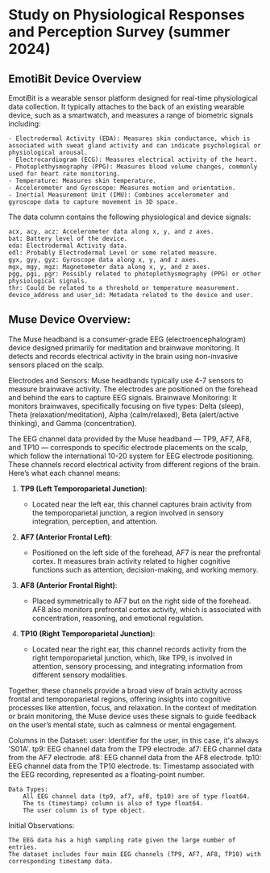# Study on Physiological Responses and Perception Survey (summer 2024)

## EmotiBit Device Overview

EmotiBit is a wearable sensor platform designed for real-time physiological data collection. It typically attaches to the back of an existing wearable device, such as a smartwatch, and measures a range of biometric signals including:

    - Electrodermal Activity (EDA): Measures skin conductance, which is associated with sweat gland activity and can indicate psychological or physiological arousal.
    - Electrocardiogram (ECG): Measures electrical activity of the heart.
    - Photoplethysmography (PPG): Measures blood volume changes, commonly used for heart rate monitoring.
    - Temperature: Measures skin temperature.
    - Accelerometer and Gyroscope: Measures motion and orientation.
    - Inertial Measurement Unit (IMU): Combines accelerometer and gyroscope data to capture movement in 3D space.

    
The data column contains the following physiological and device signals:

    acx, acy, acz: Accelerometer data along x, y, and z axes.
    bat: Battery level of the device.
    eda: Electrodermal Activity data.
    edl: Probably Electrodermal Level or some related measure.
    gyx, gyy, gyz: Gyroscope data along x, y, and z axes.
    mgx, mgy, mgz: Magnetometer data along x, y, and z axes.
    pgg, pgi, pgr: Possibly related to photoplethysmography (PPG) or other physiological signals.
    thr: Could be related to a threshold or temperature measurement.
    device_address and user_id: Metadata related to the device and user.


## Muse Device Overview:

The Muse headband is a consumer-grade EEG (electroencephalogram) device designed primarily for meditation and brainwave monitoring. It detects and records electrical activity in the brain using non-invasive sensors placed on the scalp. 

Electrodes and Sensors: Muse headbands typically use 4-7 sensors to measure brainwave activity. The electrodes are positioned on the forehead and behind the ears to capture EEG signals.
Brainwave Monitoring: It monitors brainwaves, specifically focusing on five types: Delta (sleep), Theta (relaxation/meditation), Alpha (calm/relaxed), Beta (alert/active thinking), and Gamma (concentration).

The EEG channel data provided by the Muse headband — TP9, AF7, AF8, and TP10 — corresponds to specific electrode placements on the scalp, which follow the international 10-20 system for EEG electrode positioning. These channels record electrical activity from different regions of the brain. Here’s what each channel means:

1. **TP9 (Left Temporoparietal Junction)**:
   - Located near the left ear, this channel captures brain activity from the temporoparietal junction, a region involved in sensory integration, perception, and attention.

2. **AF7 (Anterior Frontal Left)**:
   - Positioned on the left side of the forehead, AF7 is near the prefrontal cortex. It measures brain activity related to higher cognitive functions such as attention, decision-making, and working memory.

3. **AF8 (Anterior Frontal Right)**:
   - Placed symmetrically to AF7 but on the right side of the forehead. AF8 also monitors prefrontal cortex activity, which is associated with concentration, reasoning, and emotional regulation.

4. **TP10 (Right Temporoparietal Junction)**:
   - Located near the right ear, this channel records activity from the right temporoparietal junction, which, like TP9, is involved in attention, sensory processing, and integrating information from different sensory modalities.

Together, these channels provide a broad view of brain activity across frontal and temporoparietal regions, offering insights into cognitive processes like attention, focus, and relaxation. In the context of meditation or brain monitoring, the Muse device uses these signals to guide feedback on the user’s mental state, such as calmness or mental engagement.

Columns in the Dataset:
        user: Identifier for the user, in this case, it's always 'S01A'.
        tp9: EEG channel data from the TP9 electrode.
        af7: EEG channel data from the AF7 electrode.
        af8: EEG channel data from the AF8 electrode.
        tp10: EEG channel data from the TP10 electrode.
        ts: Timestamp associated with the EEG recording, represented as a floating-point number.

    Data Types:
        All EEG channel data (tp9, af7, af8, tp10) are of type float64.
        The ts (timestamp) column is also of type float64.
        The user column is of type object.

Initial Observations:

    The EEG data has a high sampling rate given the large number of entries.
    The dataset includes four main EEG channels (TP9, AF7, AF8, TP10) with corresponding timestamp data.